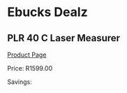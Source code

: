 
# Ebucks Dealz
## PLR 40 C Laser Measurer
[Product Page](https://www.ebucks.com/web/shop/productSelected.do?prodId=1169671767&catId=370101825)

Price: R1599.00

Savings: 


	